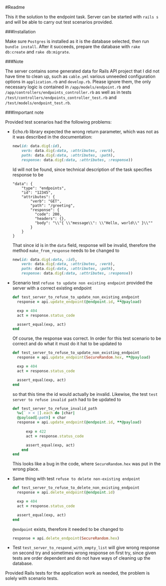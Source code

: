 #Readme

This it the solution to the endpoint task. Server can be started with `rails s` and will be able to carry out test 
scenarios provided.

###Installation

Make sure `Postgres` is installed as it is the database selected,
then run `bundle install`. After it succeeds, prepare the database with
`rake db:create` and `rake db:migrate`.

###Note

The server contains some generated data for Rails API project that I did not have time to clean up,
such as `cable.yml` various unneeded configuration options in `application.rb` and `develop.rb`. Please ignore them,
the only necessary logic is contained in `/app/models/endpoint.rb` and `/app/controllers/endpoints_controller.rb`
as well as in tests `/test/controllers/endpoints_controller_test.rb` and `/test/models/endpoint_test.rb`.

###Important note

Provided test scenarios had the following problems:

- Echo.rb library expected the wrong return parameter, which was not as it was described in the documentation:

    ```ruby
    new(id: data.dig(:id),
        verb: data.dig(:data, :attributes, :verb),
        path: data.dig(:data, :attributes, :path),
        response: data.dig(:data, :attributes, :response))
    ```
  Id will not be found, since technical description of the task specifies response to be

    ```json{
    "data": {
        "type": "endpoints",
        "id": "12345",
        "attributes": {
            "verb": "GET",
            "path": "/greeting",
            "response": {
              "code": 200,
              "headers": {},
              "body": "\\"{ \\"message\\": \\"Hello, world\\" }\\""
            }
        }
    }
    ```
  That since id is in the `data` field, response will be invalid, therefore the method `make_from_response` needs to be
  changed to
    ```ruby
    new(id: data.dig(:data, :id),
        verb: data.dig(:data, :attributes, :verb),
        path: data.dig(:data, :attributes, :path),
        response: data.dig(:data, :attributes, :response))
    ```
  
- Scenario test `refuse to update non existing endpoint`
  provided the server with a correct existing endpoint
  ```ruby
  def test_server_to_refuse_to_update_non_existing_endpoint
    response = api.update_endpoint(@endpoint.id, **@payload)

    exp = 404
    act = response.status_code

    assert_equal(exp, act)
  end
  ```
  Of course, the response was correct. In order for this test 
  scenario to be correct and do what it must do it hat to be updated to
  ```ruby 
  def test_server_to_refuse_to_update_non_existing_endpoint
    response = api.update_endpoint(SecureRandom.hex, **@payload)

    exp = 404
    act = response.status_code

    assert_equal(exp, act)
  end
  ```
  so that this time the id would actually be invalid. Likewise, 
  the test `test server to refuse invalid path` had to be updated to 
  ```ruby
  def test_server_to_refuse_invalid_path
    %w[` > < |].each do |char|
    @payload[:path] = char
    response = api.update_endpoint(@endpoint.id, **@payload)
    
        exp = 422
        act = response.status_code
  
        assert_equal(exp, act)
      end
  end
  ```
  This looks like a bug in the code, where `SecureRandom.hex` was
  put in the wrong place.
  

- Same thing with test `refuse to delete non-existing endpoint` 
  ```ruby 
  def test_server_to_refuse_to_delete_non_existing_endpoint
    response = api.delete_endpoint(@endpoint.id)

    exp = 404
    act = response.status_code

    assert_equal(exp, act)
  end
  ```
  `@endpoint` exists, therefore it needed to be changed to
  ```ruby
  response = api.delete_endpoint(SecureRandom.hex)
  ```
  
- Test `test_server_to_respond_with_empty_list` will give wrong response on
  second try and sometimes wrong response on first try, since given
  tests are order dependent and do not have ways of cleaning up the database.

Provided Rails tests for the application work as needed, the problem is solely with scenario tests.
